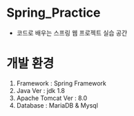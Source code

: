 # Spring_Practice

- 코드로 배우는 스프링 웹 프로젝트 실습 공간

# 개발 환경
1. Framework : Spring Framework
2. Java Ver : jdk 1.8
3. Apache Tomcat Ver : 8.0
4. Database : MariaDB & Mysql
